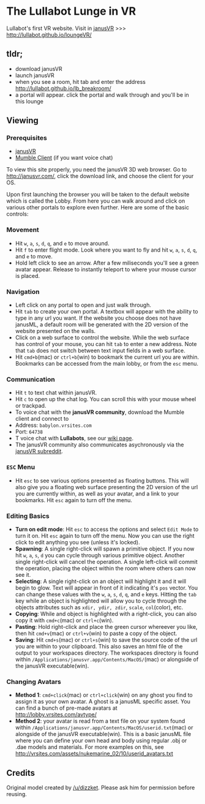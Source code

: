 # The Lullabot Lunge in VR
Lullabot's first VR website. Visit in [janusVR](http://janusvr.com/) >>> http://lullabot.github.io/loungeVR/

## tldr;
* download janusVR
* launch janusVR
* when you see a room, hit tab and enter the address http://lullabot.github.io/lb_breakroom/
* a portal will appear. click the portal and walk through and you'll be in this lounge

## Viewing

### Prerequisites
* [janusVR](http://janusvr.com/)
* [Mumble Client](http://wiki.mumble.info/wiki/Main_Page) (if you want voice chat)

To view this site properly, you need the janusVR 3D web browser. Go to http://janusvr.com/, click the download link, and choose the client for your OS.

Upon first launching the browser you will be taken to the default website which is called the Lobby. From here you can walk around and click on various other portals to explore even further. Here are some of the basic controls:

### Movement
* Hit `w`, `a`, `s`, `d`, `q`, and `e` to move around.
* Hit `f` to enter flight mode. Look where you want to fly and hit `w`, `a`, `s`, `d`, `q`, and `e` to move.
* Hold left click to see an arrow. After a few miliseconds you'll see a green avatar appear. Release to instantly teleport to where your mouse cursor is placed.

### Navigation
* Left click on any portal to open and just walk through.
* Hit `tab` to create your own portal. A textbox will appear with the ability to type in any url you want. If the website you choose does not have janusML, a default room will be generated with the 2D version of the website presented on the walls.
* Click on a web surface to control the website. While the web surface has control of your mouse, you can hit `tab` to enter a new address. Note that `tab` does not switch between text input fields in a web surface.
* Hit `cmd+b`(mac) or `ctrl+b`(win) to bookmark the current url you are within. Bookmarks can be accessed from the main lobby, or from the `esc` menu.

### Communication
* Hit `t` to text chat within janusVR.
* Hit `c` to open up the chat log. You can scroll this with your mouse wheel or trackpad.
* To voice chat with the **janusVR community**, download the Mumble client and connect to 
 * Address: `babylon.vrsites.com`
 * Port: `64738`
* T voice chat with **Lullabots**, see our [wiki page](https://github.com/Lullabot/lb_breakroom/wiki/Connecting-to-our-Mumble-Chat).
* The janusVR community also communicates asychronously via the [janusVR subreddit](http://www.reddit.com/r/janusVR/).

### `ESC` Menu
* Hit `esc` to see various options presented as floating buttons. This will also give you a floating web surface presenting the 2D version of the url you are currently within, as well as your avatar, and a link to your bookmarks. Hit `esc` again to turn off the menu. 

### Editing Basics
* **Turn on edit mode**: Hit `esc` to access the options and select `Edit Mode` to turn it on. Hit `esc` again to turn off the menu. Now you can use the right click to edit anything you see (unless it's locked).
* **Spawning**: A single right-click will spawn a primitive object. If you now hit `w`, `a`, `s`, `d` you can cycle through various primitive object. Another single right-click will cancel the operation. A single left-click will commit the operation, placing the object within the room where others can now see it.
* **Selecting**: A single right-click on an object will highlight it and it will begin to glow. Text will appear in front of it indicating it's `pos` vector. You can change these values with the `w`, `a`, `s`, `d`, `q`, and `e` keys. Hitting the `tab` key while an object is highlighted will allow you to cycle through the objects attributes such as `xdir, ydir, zdir`, `scale`, `col`(color), etc.
* **Copying**: While and object is highlighted with a right-click, you can also copy it with `cmd+c`(mac) or `ctrl+c`(win).
* **Pasting**: Hold right-click and place the green cursor whereever you like, then hit `cmd+v`(mac) or `ctrl+v`(win) to paste a copy of the object.
* **Saving**: Hit `cmd+s`(mac) or `ctrl+s`(win) to save the source code of the url you are within to your clipboard. This also saves an html file of the output to your workspaces directory. The workspaces directory is found within `/Applications/janusvr.app/Contents/MacOS/`(mac) or alongside of the janusVR executable(win).

### Changing Avatars
* **Method 1**: `cmd+click`(mac) or `ctrl+click`(win) on any ghost you find to assign it as your own avatar. A ghost is a janusML specific asset. You can find a bunch of pre-made avatars at http://lobby.vrsites.com/avtype/
* **Method 2**: your avatar is read from a text file on your system found within `/Applications/janusvr.app/Contents/MacOS/userid.txt`(mac) or alongside of the janusVR executable(win). This is a basic janusML file where you can define your own head and body using regular .obj or .dae models and materials. For more examples on this, see http://vrsites.com/assets/nukemarine_02/10/userid_avatars.txt

## Credits
Original model created by [/u/dizzket](http://www.reddit.com/user/dizzket). Please ask him for permission before reusing.
